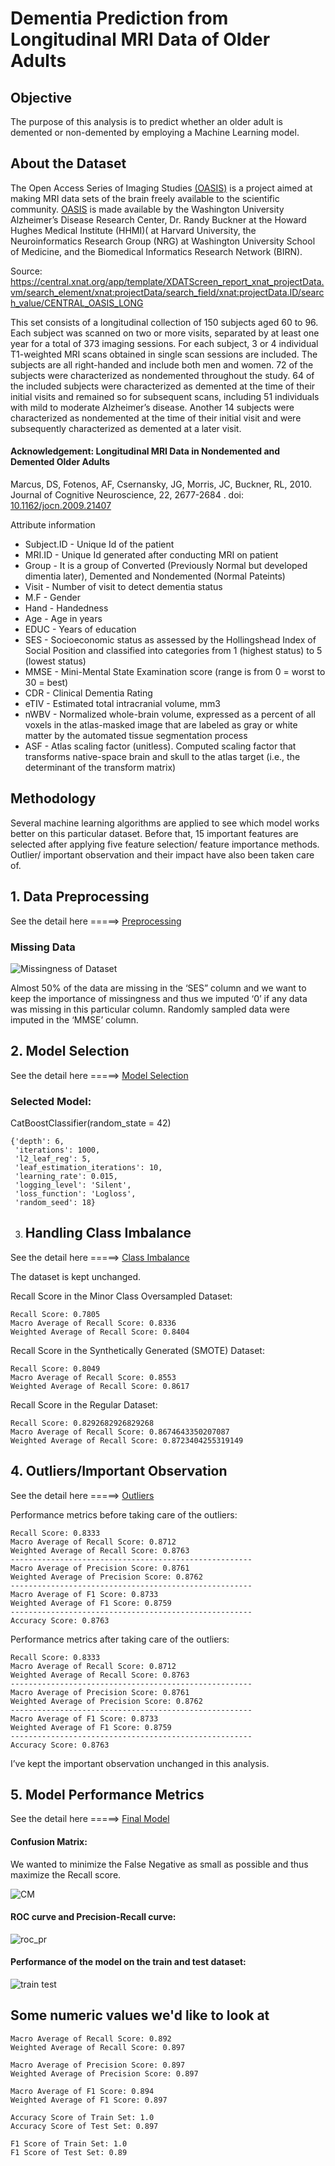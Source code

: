 # Dementia Prediction from Longitudinal MRI Data of Older Adults

## Objective

The purpose of this analysis is to predict whether an older adult is demented or non-demented by employing a Machine Learning model. 

## About the Dataset

The Open Access Series of Imaging Studies [(OASIS)](https://www.oasis-brains.org/) is a project aimed at making MRI data sets of the brain freely available to the scientific community. [OASIS](https://www.oasis-brains.org/) is made available by the Washington University Alzheimer’s Disease Research Center, Dr. Randy Buckner at the Howard Hughes Medical Institute (HHMI)( at Harvard University, the Neuroinformatics Research Group (NRG) at Washington University School of Medicine, and the Biomedical Informatics Research Network (BIRN).

Source: https://central.xnat.org/app/template/XDATScreen_report_xnat_projectData.vm/search_element/xnat:projectData/search_field/xnat:projectData.ID/search_value/CENTRAL_OASIS_LONG

This set consists of a longitudinal collection of 150 subjects aged 60 to 96. Each subject was scanned on two or more visits, separated by at least one year for a total of 373 imaging sessions. For each subject, 3 or 4 individual T1-weighted MRI scans obtained in single scan sessions are included. The subjects are all right-handed and include both men and women. 72 of the subjects were characterized as nondemented throughout the study. 64 of the included subjects were characterized as demented at the time of their initial visits and remained so for subsequent scans, including 51 individuals with mild to moderate Alzheimer’s disease. Another 14 subjects were characterized as nondemented at the time of their initial visit and were subsequently characterized as demented at a later visit.

#### Acknowledgement: Longitudinal MRI Data in Nondemented and Demented Older Adults
Marcus, DS, Fotenos, AF, Csernansky, JG, Morris, JC, Buckner, RL, 2010. Journal of Cognitive Neuroscience, 22, 2677-2684
. doi: [10.1162/jocn.2009.21407]( https://www.mitpressjournals.org/doi/full/10.1162/jocn.2009.21407)

Attribute information

+ Subject.ID - Unique Id of the patient
+ MRI.ID - Unique Id generated after conducting MRI on patient
+ Group - It is a group of Converted (Previously Normal but developed dimentia later), Demented and Nondemented (Normal Pateints)
+ Visit - Number of visit to detect dementia status
+ M.F - Gender
+ Hand - Handedness 
+ Age - Age in years
+ EDUC - Years of education
+ SES - Socioeconomic status as assessed by the Hollingshead Index of Social Position and classified into categories from 1 (highest status) to 5 (lowest status)
+ MMSE - Mini-Mental State Examination score (range is from 0 = worst to 30 = best)
+ CDR - Clinical Dementia Rating
+ eTIV - Estimated total intracranial volume, mm3
+ nWBV - Normalized whole-brain volume, expressed as a percent of all voxels in the atlas-masked image that are labeled as gray or white matter by the automated tissue segmentation process
+ ASF - Atlas scaling factor (unitless). Computed scaling factor that transforms native-space brain and skull to the atlas target (i.e., the determinant of the transform matrix)

## Methodology
Several machine learning algorithms are applied to see which model works better on this particular dataset. Before that, 15 important features are selected after applying five feature selection/ feature importance methods. Outlier/ important observation and their impact have also been taken care of.

## 1. Data Preprocessing
See the detail here =====> [Preprocessing]( https://github.com/SumaiaParveen/Binary-Classifier-Health-Condition/blob/main/Dementia%20Prediction/Longitudinal%20MRI%20Data/Part1_longdementia_Preprocessing.ipynb)

### Missing Data
![Missingness of Dataset]( https://github.com/SumaiaParveen/Binary-Classifier-Health-Condition/blob/main/Dementia%20Prediction/Longitudinal%20MRI%20Data/images/missing.JPG)

Almost 50% of the data are missing in the ‘SES” column and we want to keep the importance of missingness and thus we imputed ‘0’ if any data was missing in this particular column. Randomly sampled data were imputed in the ‘MMSE’ column.

## 2. Model Selection
See the detail here =====> [Model Selection]( https://github.com/SumaiaParveen/Binary-Classifier-Health-Condition/blob/main/Dementia%20Prediction/Longitudinal%20MRI%20Data/Part2_longdementia_Model_Selection.ipynb)

### Selected Model: 
CatBoostClassifier(random_state = 42)

```
{'depth': 6,
 'iterations': 1000,
 'l2_leaf_reg': 5,
 'leaf_estimation_iterations': 10,
 'learning_rate': 0.015,
 'logging_level': 'Silent',
 'loss_function': 'Logloss',
 'random_seed': 18}
```
3. ## Handling Class Imbalance 
See the detail here =====> [Class Imbalance]( https://github.com/SumaiaParveen/Binary-Classifier-Health-Condition/blob/main/Dementia%20Prediction/Longitudinal%20MRI%20Data/Part3_longdementia_Handling_Class_Imbalance.ipynb)

The dataset is kept unchanged.

Recall Score in the Minor Class Oversampled Dataset:

```
Recall Score: 0.7805
Macro Average of Recall Score: 0.8336
Weighted Average of Recall Score: 0.8404
```

Recall Score in the Synthetically Generated (SMOTE) Dataset:
```
Recall Score: 0.8049
Macro Average of Recall Score: 0.8553
Weighted Average of Recall Score: 0.8617
```

Recall Score in the Regular Dataset:
```
Recall Score: 0.8292682926829268
Macro Average of Recall Score: 0.8674643350207087
Weighted Average of Recall Score: 0.8723404255319149
```

## 4. Outliers/Important Observation

See the detail here =====> [Outliers]( https://github.com/SumaiaParveen/Binary-Classifier-Health-Condition/blob/main/Dementia%20Prediction/Longitudinal%20MRI%20Data/Part4_longdementia_Handling_Outliers.ipynb)

Performance metrics before taking care of the outliers:
```
Recall Score: 0.8333
Macro Average of Recall Score: 0.8712
Weighted Average of Recall Score: 0.8763
------------------------------------------------------
Macro Average of Precision Score: 0.8761
Weighted Average of Precision Score: 0.8762
------------------------------------------------------
Macro Average of F1 Score: 0.8733
Weighted Average of F1 Score: 0.8759
------------------------------------------------------
Accuracy Score: 0.8763
```
Performance metrics after taking care of the outliers:
```
Recall Score: 0.8333
Macro Average of Recall Score: 0.8712
Weighted Average of Recall Score: 0.8763
------------------------------------------------------
Macro Average of Precision Score: 0.8761
Weighted Average of Precision Score: 0.8762
------------------------------------------------------
Macro Average of F1 Score: 0.8733
Weighted Average of F1 Score: 0.8759
------------------------------------------------------
Accuracy Score: 0.8763
```
I’ve kept the important observation unchanged in this analysis.

## 5. Model Performance Metrics

See the detail here =====> [Final Model]( https://github.com/SumaiaParveen/Binary-Classifier-Health-Condition/blob/main/Dementia%20Prediction/Longitudinal%20MRI%20Data/Part5_longdementia_CatBoostClassifier-Final.ipynb)

#### Confusion Matrix: 

We wanted to minimize the False Negative as small as possible and thus maximize the Recall score.

![CM]( https://github.com/SumaiaParveen/Binary-Classifier-Health-Condition/blob/main/Dementia%20Prediction/Longitudinal%20MRI%20Data/images/cm.JPG)

#### ROC curve and Precision-Recall curve: 

![roc_pr](https://github.com/SumaiaParveen/Binary-Classifier-Health-Condition/blob/main/Dementia%20Prediction/Longitudinal%20MRI%20Data/images/roc_pr.JPG)

#### Performance of the model on the train and test dataset:

![train test]( https://github.com/SumaiaParveen/Binary-Classifier-Health-Condition/blob/main/Dementia%20Prediction/Longitudinal%20MRI%20Data/images/traintest.JPG)

## Some numeric values we'd like to look at

```
Macro Average of Recall Score: 0.892
Weighted Average of Recall Score: 0.897

Macro Average of Precision Score: 0.897
Weighted Average of Precision Score: 0.897

Macro Average of F1 Score: 0.894
Weighted Average of F1 Score: 0.897

Accuracy Score of Train Set: 1.0
Accuracy Score of Test Set: 0.897

F1 Score of Train Set: 1.0
F1 Score of Test Set: 0.89
```
